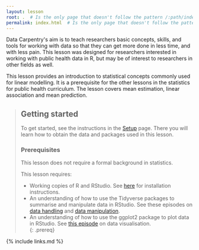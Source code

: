 ```yaml
---
layout: lesson
root: .  # Is the only page that doesn't follow the pattern /:path/index.html
permalink: index.html  # Is the only page that doesn't follow the pattern /:path/index.html
---
```

Data Carpentry's aim is to teach researchers basic concepts, skills, and tools for working with data so that they can get more done in less time, and with less pain. 
This lesson was designed for researchers interested in working with public health data in R, but may be of interest to researchers in other fields as well.

This lesson provides an introduction to statistical concepts commonly used for linear modelling. 
It is a prerequisite for the other lessons in the statistics for public health curriculum. 
The lesson covers mean estimation, linear association and mean prediction. 

> ## Getting started
>
> To get started, see the instructions in the [Setup](setup.html) page. There you will learn how to obtain the data and packages used in this lesson.
>
> ### **Prerequisites**
> This lesson does not require a formal background in statistics.
> 
> This lesson requires:
> * Working copies of R and RStudio. See [here](https://datacarpentry.org/R-ecology-lesson/) for installation instructions.
> * An understanding of how to use the Tidyverse packages to summarise and manipulate data in RStudio. 
> See these episodes on [data handling](https://datacarpentry.org/R-ecology-lesson/02-starting-with-data.html) and 
> [data manipulation](https://datacarpentry.org/R-ecology-lesson/03-dplyr.html).
> * An understanding of how to use the ggplot2 package to plot data in RStudio. 
> See [this episode](https://datacarpentry.org/R-ecology-lesson/04-visualization-ggplot2.html) on data visualisation.  
{: .prereq}

{% include links.md %}
